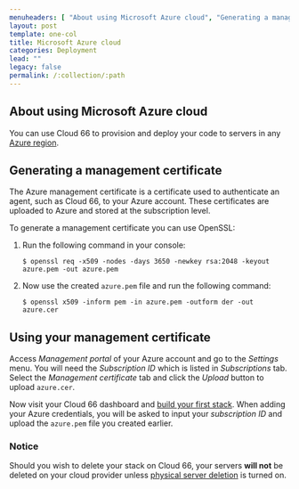 ```yaml
---
menuheaders: [ "About using Microsoft Azure cloud", "Generating a management certificate", "Using your management certificate", "Notice" ]
layout: post
template: one-col
title: Microsoft Azure cloud
categories: Deployment
lead: ""
legacy: false
permalink: /:collection/:path
---
```









## About using Microsoft Azure cloud

You can use Cloud 66 to provision and deploy your code to servers in any [Azure region](http://developers.cloud66.com/#introduction-cloud-vendor-instance-regions).






## Generating a management certificate

The Azure management certificate is a certificate used to authenticate an agent, such as Cloud 66, to your Azure account. These certificates are uploaded to Azure and stored at the subscription level.

To generate a management certificate you can use OpenSSL: 

1.  Run the following command in your console:
    ```
    $ openssl req -x509 -nodes -days 3650 -newkey rsa:2048 -keyout azure.pem -out azure.pem
    ```
2.  Now use the created `azure.pem` file and run the following command:
    ```
    $ openssl x509 -inform pem -in azure.pem -outform der -out azure.cer
    ```




## Using your management certificate

Access _Management portal_ of your Azure account and go to the _Settings_ menu. You will need the _Subscription ID_ which is listed in _Subscriptions_ tab. Select the _Management certificate_ tab and click the _Upload_ button to upload `azure.cer`.

Now visit your Cloud 66 dashboard and [build your first stack](http://help.cloud66.com/introduction-to-cloud-66/introduction-to-cloud-66). When adding your Azure credentials, you will be asked to input your _subscription ID_ and upload the `azure.pem` file you created earlier.









### Notice

Should you wish to delete your stack on Cloud 66, your servers **will not** be deleted on your cloud provider unless [physical server deletion](/managing-your-stack/server-deletion) is turned on.





